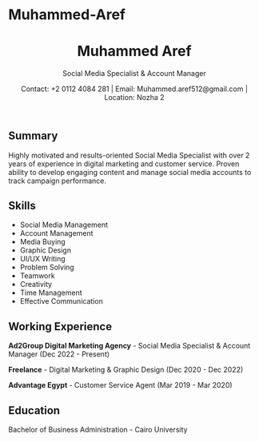 # Muhammed-Aref <!DOCTYPE html>
<html lang="en">
<head>
    <meta charset="UTF-8">
    <meta name="viewport" content="width=device-width, initial-scale=1.0">
    <title>Muhammed Aref | Social Media Specialist</title>
    <link rel="stylesheet" href="styles.css">
</head>
<body>
    <header>
        <h1>Muhammed Aref</h1>
        <p>Social Media Specialist & Account Manager</p>
        <p>Contact: +2 0112 4084 281 | Email: Muhammed.aref512@gmail.com | Location: Nozha 2</p>
    </header>
    <section>
        <h2>Summary</h2>
        <p>Highly motivated and results-oriented Social Media Specialist with over 2 years of experience in digital marketing and customer service. Proven ability to develop engaging content and manage social media accounts to track campaign performance.</p>
    </section>
    <section>
        <h2>Skills</h2>
        <ul>
            <li>Social Media Management</li>
            <li>Account Management</li>
            <li>Media Buying</li>
            <li>Graphic Design</li>
            <li>UI/UX Writing</li>
            <li>Problem Solving</li>
            <li>Teamwork</li>
            <li>Creativity</li>
            <li>Time Management</li>
            <li>Effective Communication</li>
        </ul>
    </section>
    <section>
        <h2>Working Experience</h2>
        <p><strong>Ad2Group Digital Marketing Agency</strong> - Social Media Specialist & Account Manager (Dec 2022 - Present)</p>
        <p><strong>Freelance</strong> - Digital Marketing & Graphic Design (Dec 2020 - Dec 2022)</p>
        <p><strong>Advantage Egypt</strong> - Customer Service Agent (Mar 2019 - Mar 2020)</p>
    </section>
    <section>
        <h2>Education</h2>
        <p>Bachelor of Business Administration - Cairo University</p>
    </section>
</body>
</html>
